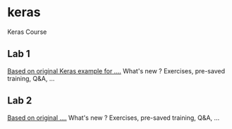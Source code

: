 # keras
Keras Course

## Lab 1 
[Based on original Keras example for ....](https://colab.research.google.com/drive/1MrVHG5B0xJB83G4hz8fSfgBCn7PwHAoh?usp=sharing)
What's new ? Exercises, pre-saved training, Q&A, ...
## Lab 2
[Based on original ....](https://colab.research.google.com/drive/1Fc346uyjXi0DBgFbSGeanE81htQ0QZ65?usp=sharing)
What's new ? Exercises, pre-saved training, Q&A, ...

